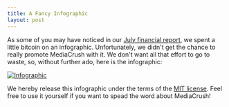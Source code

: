 ```yaml
---
title: A Fancy Infographic
layout: post
---
```


As some of you may have noticed in our [July financial report](https://mediacru.sh/transparency/2013-08-01-Financial-summary.md),
we spent a little bitcoin on an infographic. Unfortunately, we didn't get the chance to really promote MediaCrush with it. We don't
want all that effort to go to waste, so, without further ado, here is the infographic:

<a href="https://mediacru.sh/5iP8a4qCA7q6"><img src="https://mediacru.sh/5iP8a4qCA7q6.png" alt="Infographic" style="max-width: 800px;" /></a>

We hereby release this infographic under the terms of the [MIT license](http://opensource.org/licenses/MIT). Feel free to use it
yourself if you want to spead the word about MediaCrush!

